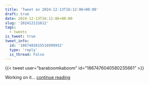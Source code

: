 ```yaml
---
title: 'Tweet on 2024-12-13T16:12:06+00:00'
draft: true
date: 2024-12-13T16:12:06+00:00
slug: '202412131612'
tags:
  - tweets
is_tweet: true
tweet_info:
  id: '1867482615516999932'
  type: 'reply'
  is_thread: False
---
```




{{< tweet user="baraboomkaboom" id="1867476040580235661" >}}

Working on it… [continue reading](https://x.com/sytelus/status/1867482615516999932)
